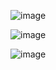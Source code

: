 ![image](https://github.com/user-attachments/assets/379ab120-1c8d-497f-bedc-27ce6cfb967b)

![image](https://github.com/user-attachments/assets/f270e91c-5f6d-4ae0-af4e-14bd7e0c1aae)

![image](https://github.com/user-attachments/assets/6a5a845c-5450-4a90-aa4e-1cb02efb387f)


